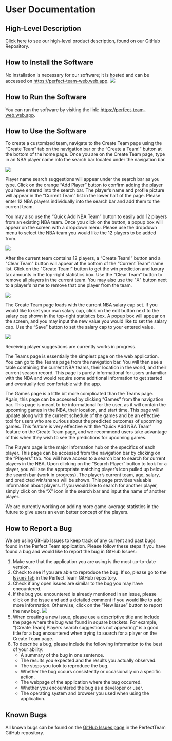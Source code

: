 # User Documentation

## High-Level Description
[Click here](https://github.com/cfreer/PerfectTeam#perfectteam) to see our high-level product description, found on our GitHub Repository.

## How to Install the Software
No installation is necessary for our software; it is hosted and can be accessed on https://perfect-team-web.web.app.
![](imgs/pt_home.png)

## How to Run the Software
You can run the software by visiting the link: https://perfect-team-web.web.app.

## How to Use the Software
To create a customized team, navigate to the Create Team page using the “Create Team” tab on the navigation bar or the “Create a Team!” button at the bottom of the home page. Once you are on the Create Team page, type in an NBA player name into the search bar located under the navigation bar.

![](imgs/ct_search.png)

Player name search suggestions will appear under the search bar as you type. Click on the orange “Add Player” button to confirm adding the player you have entered into the search bar. The player’s name and profile picture will appear in the “Current Team” list in the lower half of the page. Please enter 12 NBA players individually into the search bar and add them to the current team.

You may also use the “Quick Add NBA Team” button to easily add 12 players from an existing NBA team. Once you click on the button, a popup box will appear on the screen with a dropdown menu. Please use the dropdown menu to select the NBA team you would like the 12 players to be added from.

![](imgs/ct_quickadd.png)

After the current team contains 12 players, a “Create Team!” button and a "Clear Team" button will appear at the bottom of the “Current Team” name list. Click on the "Create Team!" button to get the win prediction and luxury tax amounts in the top-right statistics box. Use the "Clear Team" button to remove all players in the current team. You may also use the "X" button next to a player's name to remove that one player from the team.

![](imgs/ct_created.png)

The Create Team page loads with the current NBA salary cap set. If you would like to set your own salary cap, click on the edit button next to the salary cap shown in the top-right statistics box. A popup box will appear on the screen, and you may input the new value you would like to set the salary cap. Use the “Save” button to set the salary cap to your entered value.

![](imgs/ct_salarycap.png)

Receiving player suggestions are currently works in progress.

The Teams page is essentially the simplest page on the web application. You can go to the Teams page from the navigation bar. You will then see a table containing the current NBA teams, their location in the world, and their current season record. This page is purely informational for users unfamiliar with the NBA and would require some additional information to get started and eventually feel comfortable with the app.

The Games page is a little bit more complicated than the Teams page. Again, this page can be accessed by clicking “Games” from the navigation bar. This page is meant to be informational for the user, as it will contain the upcoming games in the NBA, their location, and start time. This page will update along with the current schedule of the games and be an effective tool for users who are curious about the predicted outcomes of upcoming games. This feature is very effective with the “Quick Add NBA Team” feature on the Create Team page, and we recommend users take advantage of this when they wish to see the predictions for upcoming games.

The Players page is the major information hub on the specifics of each player. This page can be accessed from the navigation bar by clicking on the “Players” tab. You will have access to a search bar to search for current players in the NBA. Upon clicking on the “Search Player” button to look for a player, you will see the appropriate matching player’s icon pulled up below the search bar (work in progress). The player’s current team, age, salary, and predicted win/shares will be shown. This page provides valuable information about players. If you would like to search for another player, simply click on the “X” icon in the search bar and input the name of another player.

We are currently working on adding more game-average statistics in the future to give users an even better concept of the players.

## How to Report a Bug
We are using GitHub Issues to keep track of any current and past bugs found in the Perfect Team application. Please follow these steps if you have found a bug and would like to report the bug in GitHub Issues:
1. Make sure that the application you are using is the most up-to-date version.
2. Check to see if you are able to reproduce the bug. If so, please go to the [Issues tab](https://github.com/cfreer/PerfectTeam/issues) in the Perfect Team GitHub repository.
3. Check if any open issues are similar to the bug you may have encountered.
4. If the bug you encountered is already mentioned in an issue, please click on the issue and add a detailed comment if you would like to add more information. Otherwise, click on the “New Issue” button to report the new bug.
![](imgs/bug_report.png)
5. When creating a new issue, please use a descriptive title and include the page where the bug was found in square brackets. For example, “[Create Team] Players search suggestions not appearing” is a good title for a bug encountered when trying to search for a player on the Create Team page.
6. To describe a bug, please include the following information to the best of your ability:
    - A summary of the bug in one sentence.
    - The results you expected and the results you actually observed.
    - The steps you took to reproduce the bug.
    - Whether the bug occurs consistently or occasionally on a specific action.
    - The webpage of the application where the bug occurred.
    - Whether you encountered the bug as a developer or user.
    - The operating system and browser you used when using the application.

## Known Bugs
All known bugs can be found on the [GitHub Issues page](https://github.com/cfreer/PerfectTeam/issues) in the PerfectTeam GitHub repository.
